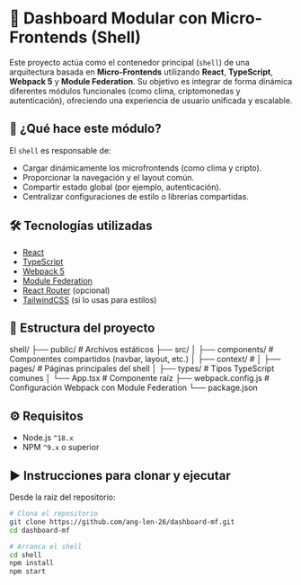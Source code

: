 # 🧩 Dashboard Modular con Micro-Frontends (Shell)

Este proyecto actúa como el contenedor principal (`shell`) de una arquitectura basada en **Micro-Frontends** utilizando **React**, **TypeScript**, **Webpack 5** y **Module Federation**. Su objetivo es integrar de forma dinámica diferentes módulos funcionales (como clima, criptomonedas y autenticación), ofreciendo una experiencia de usuario unificada y escalable.

## 🚀 ¿Qué hace este módulo?

El `shell` es responsable de:

- Cargar dinámicamente los microfrontends (como clima y cripto).
- Proporcionar la navegación y el layout común.
- Compartir estado global (por ejemplo, autenticación).
- Centralizar configuraciones de estilo o librerías compartidas.

## 🛠️ Tecnologías utilizadas

- [React](https://reactjs.org/)
- [TypeScript](https://www.typescriptlang.org/)
- [Webpack 5](https://webpack.js.org/)
- [Module Federation](https://webpack.js.org/concepts/module-federation/)
- [React Router](https://reactrouter.com/) (opcional)
- [TailwindCSS](https://tailwindcss.com/) (si lo usas para estilos)

## 📁 Estructura del proyecto

shell/
├── public/ # Archivos estáticos
├── src/
│ ├── components/ # Componentes compartidos (navbar, layout, etc.)
│ ├── context/ #
│ ├── pages/ # Páginas principales del shell
│ ├── types/ # Tipos TypeScript comunes
│ └── App.tsx # Componente raíz
├── webpack.config.js # Configuración Webpack con Module Federation
└── package.json

## ⚙️ Requisitos

- Node.js `^18.x`
- NPM `^9.x` o superior

## ▶️ Instrucciones para clonar y ejecutar

Desde la raíz del repositorio:

```bash
# Clona el repositorio
git clone https://github.com/ang-len-26/dashboard-mf.git
cd dashboard-mf

# Arranca el shell
cd shell
npm install
npm start
```
